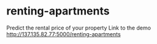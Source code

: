 # renting-apartments
Predict the rental price of your property
Link to the demo  http://137.135.82.77:5000/renting-apartments
